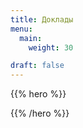```yaml
---
title: Доклады
menu:
  main:
    weight: 30

draft: false
---
```


{{% hero %}}

<!-- TODO: filter and search -->

{{% /hero %}}

